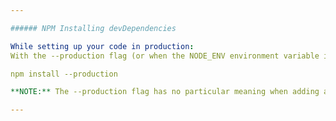 ```yaml
---

###### NPM Installing devDependencies

While setting up your code in production:
With the --production flag (or when the NODE_ENV environment variable is set to production), npm will not install modules listed in **devDependencies**.

npm install --production

**NOTE:** The --production flag has no particular meaning when adding a dependency to a project.

---
```


